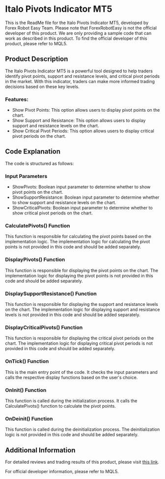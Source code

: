 # Italo Pivots Indicator MT5

This is the ReadMe file for the Italo Pivots Indicator MT5, developed by Forex Robot Easy Team. Please note that ForexRobotEasy is not the official developer of this product. We are only providing a sample code that can work as described in this product. To find the official developer of this product, please refer to MQL5.

## Product Description

The Italo Pivots Indicator MT5 is a powerful tool designed to help traders identify pivot points, support and resistance levels, and critical pivot periods in the market. With this indicator, traders can make more informed trading decisions based on these key levels.

### Features:

- Show Pivot Points: This option allows users to display pivot points on the chart.
- Show Support and Resistance: This option allows users to display support and resistance levels on the chart.
- Show Critical Pivot Periods: This option allows users to display critical pivot periods on the chart.

## Code Explanation

The code is structured as follows:

### Input Parameters

- ShowPivots: Boolean input parameter to determine whether to show pivot points on the chart.
- ShowSupportResistance: Boolean input parameter to determine whether to show support and resistance levels on the chart.
- ShowCriticalPivots: Boolean input parameter to determine whether to show critical pivot periods on the chart.

### CalculatePivots() Function

This function is responsible for calculating the pivot points based on the implementation logic. The implementation logic for calculating the pivot points is not provided in this code and should be added separately.

### DisplayPivots() Function

This function is responsible for displaying the pivot points on the chart. The implementation logic for displaying the pivot points is not provided in this code and should be added separately.

### DisplaySupportResistance() Function

This function is responsible for displaying the support and resistance levels on the chart. The implementation logic for displaying support and resistance levels is not provided in this code and should be added separately.

### DisplayCriticalPivots() Function

This function is responsible for displaying the critical pivot periods on the chart. The implementation logic for displaying critical pivot periods is not provided in this code and should be added separately.

### OnTick() Function

This is the main entry point of the code. It checks the input parameters and calls the respective display functions based on the user's choice.

### OnInit() Function

This function is called during the initialization process. It calls the CalculatePivots() function to calculate the pivot points.

### OnDeinit() Function

This function is called during the deinitialization process. The deinitialization logic is not provided in this code and should be added separately.

## Additional Information

For detailed reviews and trading results of this product, please visit [this link](https://forexroboteasy.com/forex-robot-review/italo-pivots-indicator-mt5-review-bonus-gifts-with-purchase/).

For official developer information, please refer to MQL5.
